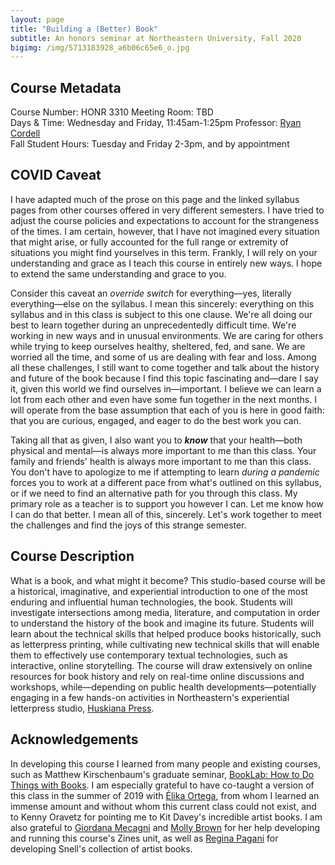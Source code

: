 ```yaml
---
layout: page
title: "Building a (Better) Book"
subtitle: An honors seminar at Northeastern University, Fall 2020
bigimg: /img/5713183928_a6b06c65e6_o.jpg
---
```


## Course Metadata

Course Number: HONR 3310
Meeting Room: TBD  
Days & Time: Wednesday and Friday, 11:45am-1:25pm
Professor: [Ryan Cordell](mailto:r.cordell@northeastern.edu)  
Fall Student Hours: Tuesday and Friday 2-3pm, and by appointment

## COVID Caveat

I have adapted much of the prose on this page and the linked syllabus pages from other courses offered in very different semesters. I have tried to adjust the course policies and expectations to account for the strangeness of the times. I am certain, however, that I have not imagined every situation that might arise, or fully accounted for the full range or extremity of situations you might find yourselves in this term. Frankly, I will rely on your understanding and grace as I teach this course in entirely new ways. I hope to extend the same understanding and grace to you. 

Consider this caveat an _override switch_ for everything—yes, literally everything—else on the syllabus. I mean this sincerely: everything on this syllabus and in this class is subject to this one clause. We're all doing our best to learn together during an unprecedentedly difficult time. We're working in new ways and in unusual environments. We are caring for others while trying to keep ourselves healthy, sheltered, fed, and sane. We are worried all the time, and some of us are dealing with fear and loss. Among all these challenges, I still want to come together and talk about the history and future of the book because I find this topic fascinating and—dare I say it, given this world we find ourselves in—important. I believe we can learn a lot from each other and even have some fun together in the next months. I will operate from the base assumption that each of you is here in good faith: that you are curious, engaged, and eager to do the best work you can. 

Taking all that as given, I also want you to **_know_** that your health—both physical and mental—is always more important to me than this class. Your family and friends' health is always more important to me than this class. You don't have to apologize to me if attempting to learn _during a pandemic_ forces you to work at a different pace from what's outlined on this syllabus, or if we need to find an alternative path for you through this class. My primary role as a teacher is to support you however I can. Let me know how I can do that better. I mean all of this, sincerely. Let's work together to meet the challenges and find the joys of this strange semester. 

## Course Description

What is a book, and what might it become? This studio-based course will be a historical, imaginative, and experiential introduction to one of the most enduring and influential human technologies, the book. Students will investigate intersections among media, literature, and computation in order to understand the history of the book and imagine its future. Students will learn about the technical skills that helped produce books historically, such as letterpress printing, while cultivating new technical skills that will enable them to effectively use contemporary textual technologies, such as interactive, online storytelling. The course will draw extensively on online resources for book history and rely on real-time online discussions and workshops, while—depending on public health developments—potentially engaging in a few hands-on activities in Northeastern's experiential letterpress studio, [Huskiana Press](https://cssh.northeastern.edu/huskiana/).

## Acknowledgements

In developing this course I learned from many people and existing courses, such as Matthew Kirschenbaum's graduate seminar, [BookLab: How to Do Things with Books](https://hcommons.org/deposits/objects/hc:22598/datastreams/CONTENT/content). I am especially grateful to have co-taught a version of this class in the summer of 2019 with [Élika Ortega](https://elikaortega.net/), from whom I learned an immense amount and without whom this current class could not exist, and to Kenny Oravetz for pointing me to Kit Davey's incredible artist books. I am also grateful to [Giordana Mecagni](https://giordanamecagni.wordpress.com/) and [Molly Brown](https://www.molly-brown.net/) for her help developing and running this course's Zines unit, as well as [Regina Pagani](https://library.northeastern.edu/about/library-staff-directory/regina-pagani) for developing Snell's collection of artist books. 